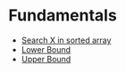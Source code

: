 # Fundamentals

- [Search X in sorted array](Search%20X%20in%20sorted%20array/)
- [Lower Bound](Lower%20Bound/)
- [Upper Bound](Upper%20Bound/)
